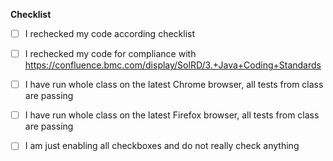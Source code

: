 **Checklist**
- [ ] I rechecked my code according checklist  
- [ ] I rechecked my code for compliance with <https://confluence.bmc.com/display/SolRD/3.+Java+Coding+Standards>  
- [ ] I have run whole class on the latest Chrome browser, all tests from class are passing  
- [ ] I have run whole class on the latest Firefox browser, all tests from class are passing  
- [ ] I am just enabling all checkboxes and do not really check anything  
 
